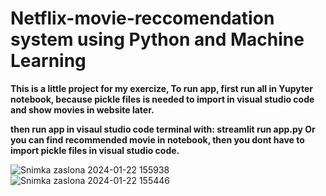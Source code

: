 # Netflix-movie-reccomendation system using Python and Machine Learning

**This is a little project for my exercize,
To run app, first run all in Yupyter notebook, because pickle files is needed to import in visual studio code and show movies in website later.**

**then run app in visaul studio code terminal with: 
streamlit run app.py
Or you can find recommended movie in notebook, then you dont have to import pickle files in visual studio code.**

![Snimka zaslona 2024-01-22 155938](https://github.com/FlorijanBar/Vremenska-prognoza-predikcija/assets/101203001/ee97b0a1-7a4b-4723-824d-bfb27ab9d9f5)
![Snimka zaslona 2024-01-22 155446](https://github.com/FlorijanBar/Vremenska-prognoza-predikcija/assets/101203001/0cedf8cf-f37a-4803-9aa9-9ec55bfa8e18)





